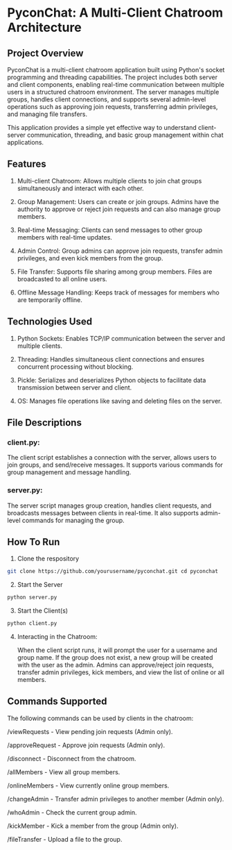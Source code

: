 # PyconChat: A Multi-Client Chatroom Architecture

## Project Overview

PyconChat is a multi-client chatroom application built using Python's socket programming and threading capabilities. 
The project includes both server and client components, enabling real-time communication between multiple users in a 
structured chatroom environment. The server manages multiple groups, handles client connections, and supports several 
admin-level operations such as approving join requests, transferring admin privileges, and managing file transfers.

This application provides a simple yet effective way to understand client-server communication, threading, and basic 
group management within chat applications.


## Features

1. Multi-client Chatroom: Allows multiple clients to join chat groups simultaneously and interact with each other.
   
2. Group Management: Users can create or join groups. Admins have the authority to approve or reject join requests and can also manage group members.
   
3. Real-time Messaging: Clients can send messages to other group members with real-time updates.
   
4. Admin Control: Group admins can approve join requests, transfer admin privileges, and even kick members from the group.
 
5. File Transfer: Supports file sharing among group members. Files are broadcasted to all online users.
    
6. Offline Message Handling: Keeps track of messages for members who are temporarily offline.

## Technologies Used

1. Python Sockets: Enables TCP/IP communication between the server and multiple clients.
   
2. Threading: Handles simultaneous client connections and ensures concurrent processing without blocking.
   
3. Pickle: Serializes and deserializes Python objects to facilitate data transmission between server and client.
   
4. OS: Manages file operations like saving and deleting files on the server.

## File Descriptions

### client.py:

The client script establishes a connection with the server, allows users to join groups, and send/receive messages. 
It supports various commands for group management and message handling.

### server.py:

The server script manages group creation, handles client requests, and broadcasts messages between clients in 
real-time. It also supports admin-level commands for managing the group.

## How To Run
1. Clone the respository

```bash 
git clone https://github.com/yourusername/pyconchat.git cd pyconchat
``` 

2. Start the Server

```bash 
python server.py
```

3. Start the Client(s)

```bash
python client.py
```

4. Interacting in the Chatroom:

    When the client script runs, it will prompt the user for a username and group name.
    If the group does not exist, a new group will be created with the user as the admin.
    Admins can approve/reject join requests, transfer admin privileges, kick members, and
    view the list of online or all members.

## Commands Supported

The following commands can be used by clients in the chatroom:

/viewRequests - View pending join requests (Admin only).

/approveRequest - Approve join requests (Admin only).

/disconnect - Disconnect from the chatroom.

/allMembers - View all group members.

/onlineMembers - View currently online group members.

/changeAdmin - Transfer admin privileges to another member (Admin only).

/whoAdmin - Check the current group admin.

/kickMember - Kick a member from the group (Admin only).

/fileTransfer - Upload a file to the group.
